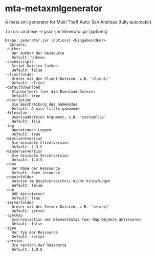 mta-metaxmlgenerator
====================

A meta.xml generator for Multi Theft Auto: San Andreas (fully automatic)

To run:
cmd.exe -> java -jar Generator.jar [options]

    Usage: generator.jar [options] <Eingabeordner>
      Options:
    -author
       Der Author der Ressource
       Default: Unknow
    -cachescripts
       Script-Dateien Cachen
       Default: false
    -clientfolder
       Ordner mit den Client-Dateien, z.B. 'client/'
       Default: client
    -defaultdownload
       Standartwert fuer die Download-Dateien
       Default: true
    -description
       Die Beschreibung des Gamemodes
       Default: A nice little gamemode
    -filevalue
       Downloaddateien Argument, z.B. 'customfile'
       Default: file
    -log
       Operationen Loggen
       Default: true
    -minclientversion
       Die minimale Clientversion
       Default: 1.3.5
    -minserverversion
       Die minimale Serverversion
       Default: 1.3.5
    -name
       Der Name der Ressource
       Default: Some resource
    -nomainfolder
       Dateien im Hauptverzeichnis nicht hinzufuegen
       Default: false
    -oop
       OOP Aktivieren?
       Default: true
    -serverfolder
       Ordner mit den Server-Dateien, z.B. 'server/'
       Default: server
    -syncmap
       Sychronisation der Elementdatas fuer Map-Objekte aktivieren
       Default: false
    -type
       Der Typ der Ressource
       Default: script
    -version
       Die Version der Ressource
       Default: 1.0.0

